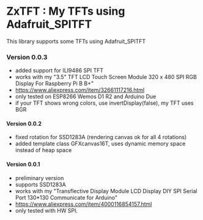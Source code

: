 # ZxTFT : My TFTs using Adafruit_SPITFT

This library supports some TFTs using Adafruit_SPITFT

### Version 0.0.3
- added support for ILI9486 SPI TFT
- works with my "3.5" TFT LCD Touch Screen Module 320 x 480 SPI RGB Display For Raspberry Pi B B+"
- https://www.aliexpress.com/item/32661117216.html
- only tested on ESP8266 Wemos D1 R2 and Arduino Due
- if your TFT shows wrong colors, use invertDisplay(false), my TFT uses BGR
#### Version 0.0.2
- fixed rotation for SSD1283A (rendering canvas ok for all 4 rotations)
- added template class GFXcanvas16T, uses dynamic memory space instead of heap space
#### Version 0.0.1
- preliminary version
- supports SSD1283A
- works with my "Transflective Display Module LCD Display DIY SPI Serial Port 130*130 Communicate for Arduino"
- https://www.aliexpress.com/item/4000116854157.html
- only tested with HW SPI.
